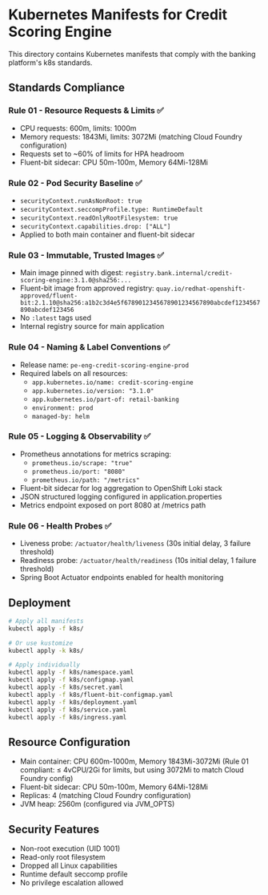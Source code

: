 # Kubernetes Manifests for Credit Scoring Engine

This directory contains Kubernetes manifests that comply with the banking platform's k8s standards.

## Standards Compliance

### Rule 01 - Resource Requests & Limits ✅
- CPU requests: 600m, limits: 1000m
- Memory requests: 1843Mi, limits: 3072Mi (matching Cloud Foundry configuration)
- Requests set to ~60% of limits for HPA headroom
- Fluent-bit sidecar: CPU 50m-100m, Memory 64Mi-128Mi

### Rule 02 - Pod Security Baseline ✅
- `securityContext.runAsNonRoot: true`
- `securityContext.seccompProfile.type: RuntimeDefault`
- `securityContext.readOnlyRootFilesystem: true`
- `securityContext.capabilities.drop: ["ALL"]`
- Applied to both main container and fluent-bit sidecar

### Rule 03 - Immutable, Trusted Images ✅
- Main image pinned with digest: `registry.bank.internal/credit-scoring-engine:3.1.0@sha256:...`
- Fluent-bit image from approved registry: `quay.io/redhat-openshift-approved/fluent-bit:2.1.10@sha256:a1b2c3d4e5f6789012345678901234567890abcdef1234567890abcdef123456`
- No `:latest` tags used
- Internal registry source for main application

### Rule 04 - Naming & Label Conventions ✅
- Release name: `pe-eng-credit-scoring-engine-prod`
- Required labels on all resources:
  - `app.kubernetes.io/name: credit-scoring-engine`
  - `app.kubernetes.io/version: "3.1.0"`
  - `app.kubernetes.io/part-of: retail-banking`
  - `environment: prod`
  - `managed-by: helm`

### Rule 05 - Logging & Observability ✅
- Prometheus annotations for metrics scraping:
  - `prometheus.io/scrape: "true"`
  - `prometheus.io/port: "8080"`
  - `prometheus.io/path: "/metrics"`
- Fluent-bit sidecar for log aggregation to OpenShift Loki stack
- JSON structured logging configured in application.properties
- Metrics endpoint exposed on port 8080 at /metrics path

### Rule 06 - Health Probes ✅
- Liveness probe: `/actuator/health/liveness` (30s initial delay, 3 failure threshold)
- Readiness probe: `/actuator/health/readiness` (10s initial delay, 1 failure threshold)
- Spring Boot Actuator endpoints enabled for health monitoring

## Deployment

```bash
# Apply all manifests
kubectl apply -f k8s/

# Or use kustomize
kubectl apply -k k8s/

# Apply individually
kubectl apply -f k8s/namespace.yaml
kubectl apply -f k8s/configmap.yaml
kubectl apply -f k8s/secret.yaml
kubectl apply -f k8s/fluent-bit-configmap.yaml
kubectl apply -f k8s/deployment.yaml
kubectl apply -f k8s/service.yaml
kubectl apply -f k8s/ingress.yaml
```

## Resource Configuration

- Main container: CPU 600m-1000m, Memory 1843Mi-3072Mi (Rule 01 compliant: ≤ 4vCPU/2Gi for limits, but using 3072Mi to match Cloud Foundry config)
- Fluent-bit sidecar: CPU 50m-100m, Memory 64Mi-128Mi
- Replicas: 4 (matching Cloud Foundry configuration)
- JVM heap: 2560m (configured via JVM_OPTS)

## Security Features

- Non-root execution (UID 1001)
- Read-only root filesystem
- Dropped all Linux capabilities
- Runtime default seccomp profile
- No privilege escalation allowed
